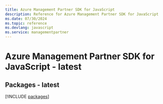 ```yaml
---
title: Azure Management Partner SDK for JavaScript
description: Reference for Azure Management Partner SDK for JavaScript
ms.date: 07/30/2024
ms.topic: reference
ms.devlang: javascript
ms.service: managementpartner
---
```

# Azure Management Partner SDK for JavaScript - latest
## Packages - latest
[!INCLUDE [packages](management-partner-index.md)]